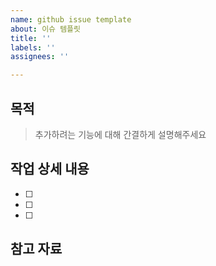 ```yaml
---
name: github issue template
about: 이슈 템플릿
title: ''
labels: ''
assignees: ''

---
```


## 목적

> 추가하려는 기능에 대해 간결하게 설명해주세요

## 작업 상세 내용
- [ ] 
- [ ] 
- [ ] 

## 참고 자료
